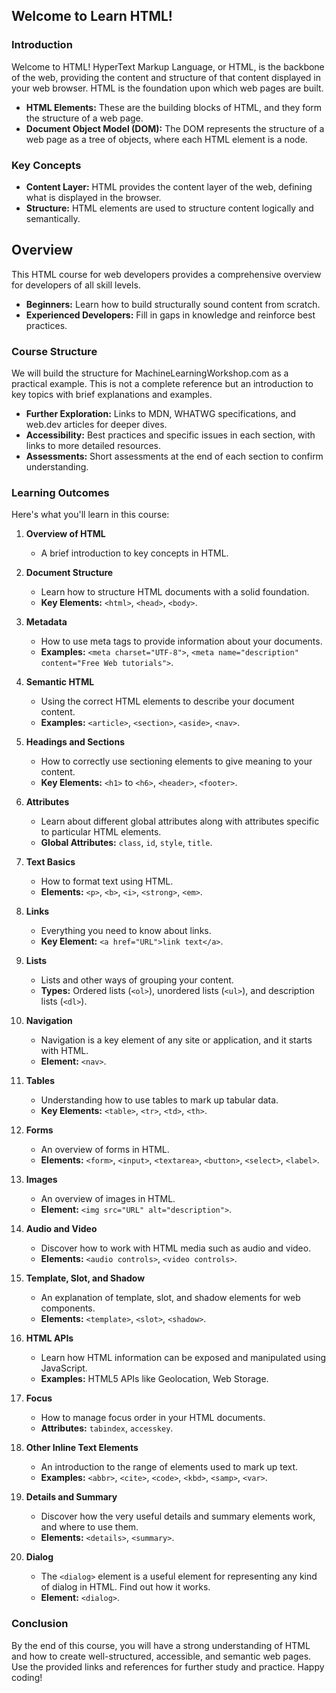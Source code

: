 ## Welcome to Learn HTML!

### Introduction

Welcome to HTML! HyperText Markup Language, or HTML, is the backbone of the web, providing the content and structure of that content displayed in your web browser. HTML is the foundation upon which web pages are built.

- **HTML Elements:** These are the building blocks of HTML, and they form the structure of a web page.
- **Document Object Model (DOM):** The DOM represents the structure of a web page as a tree of objects, where each HTML element is a node.

### Key Concepts

- **Content Layer:** HTML provides the content layer of the web, defining what is displayed in the browser.
- **Structure:** HTML elements are used to structure content logically and semantically.

## Overview

This HTML course for web developers provides a comprehensive overview for developers of all skill levels.

- **Beginners:** Learn how to build structurally sound content from scratch.
- **Experienced Developers:** Fill in gaps in knowledge and reinforce best practices.

### Course Structure

We will build the structure for MachineLearningWorkshop.com as a practical example. This is not a complete reference but an introduction to key topics with brief explanations and examples.

- **Further Exploration:** Links to MDN, WHATWG specifications, and web.dev articles for deeper dives.
- **Accessibility:** Best practices and specific issues in each section, with links to more detailed resources.
- **Assessments:** Short assessments at the end of each section to confirm understanding.

### Learning Outcomes

Here's what you'll learn in this course:

1. **Overview of HTML**
   - A brief introduction to key concepts in HTML.
   
2. **Document Structure**
   - Learn how to structure HTML documents with a solid foundation.
   - **Key Elements:** `<html>`, `<head>`, `<body>`.

3. **Metadata**
   - How to use meta tags to provide information about your documents.
   - **Examples:** `<meta charset="UTF-8">`, `<meta name="description" content="Free Web tutorials">`.

4. **Semantic HTML**
   - Using the correct HTML elements to describe your document content.
   - **Examples:** `<article>`, `<section>`, `<aside>`, `<nav>`.

5. **Headings and Sections**
   - How to correctly use sectioning elements to give meaning to your content.
   - **Key Elements:** `<h1>` to `<h6>`, `<header>`, `<footer>`.

6. **Attributes**
   - Learn about different global attributes along with attributes specific to particular HTML elements.
   - **Global Attributes:** `class`, `id`, `style`, `title`.

7. **Text Basics**
   - How to format text using HTML.
   - **Elements:** `<p>`, `<b>`, `<i>`, `<strong>`, `<em>`.

8. **Links**
   - Everything you need to know about links.
   - **Key Element:** `<a href="URL">link text</a>`.

9. **Lists**
   - Lists and other ways of grouping your content.
   - **Types:** Ordered lists (`<ol>`), unordered lists (`<ul>`), and description lists (`<dl>`).

10. **Navigation**
    - Navigation is a key element of any site or application, and it starts with HTML.
    - **Element:** `<nav>`.

11. **Tables**
    - Understanding how to use tables to mark up tabular data.
    - **Key Elements:** `<table>`, `<tr>`, `<td>`, `<th>`.

12. **Forms**
    - An overview of forms in HTML.
    - **Elements:** `<form>`, `<input>`, `<textarea>`, `<button>`, `<select>`, `<label>`.

13. **Images**
    - An overview of images in HTML.
    - **Element:** `<img src="URL" alt="description">`.

14. **Audio and Video**
    - Discover how to work with HTML media such as audio and video.
    - **Elements:** `<audio controls>`, `<video controls>`.

15. **Template, Slot, and Shadow**
    - An explanation of template, slot, and shadow elements for web components.
    - **Elements:** `<template>`, `<slot>`, `<shadow>`.

16. **HTML APIs**
    - Learn how HTML information can be exposed and manipulated using JavaScript.
    - **Examples:** HTML5 APIs like Geolocation, Web Storage.

17. **Focus**
    - How to manage focus order in your HTML documents.
    - **Attributes:** `tabindex`, `accesskey`.

18. **Other Inline Text Elements**
    - An introduction to the range of elements used to mark up text.
    - **Examples:** `<abbr>`, `<cite>`, `<code>`, `<kbd>`, `<samp>`, `<var>`.

19. **Details and Summary**
    - Discover how the very useful details and summary elements work, and where to use them.
    - **Elements:** `<details>`, `<summary>`.

20. **Dialog**
    - The `<dialog>` element is a useful element for representing any kind of dialog in HTML. Find out how it works.
    - **Element:** `<dialog>`.

### Conclusion

By the end of this course, you will have a strong understanding of HTML and how to create well-structured, accessible, and semantic web pages. Use the provided links and references for further study and practice. Happy coding!

